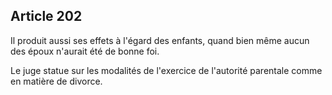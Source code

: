 Article 202
----
Il produit aussi ses effets à l'égard des enfants, quand bien même aucun des
époux n'aurait été de bonne foi.

Le juge statue sur les modalités de l'exercice de l'autorité parentale comme en
matière de divorce.

